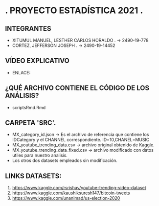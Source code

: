 #                        . PROYECTO ESTADÍSTICA 2021 .

## INTEGRANTES
  * XITUMUL MANUEL, LESTHER CARLOS HORALDO . -> 2490-19-778
  * CORTEZ, JEFFERSON JOSEPH               . -> 2490-19-14452

## VÍDEO EXPLICATIVO
  * ENLACE:   

## ¿QUÉ ARCHIVO CONTIENE EL CÓDIGO DE LOS ANÁLISIS?
  * scriptsRmd.Rmd 

## CARPETA 'SRC'.
  * MX_category_id.json -> Es el archivo de referencia que contiene los IDCategory y el CHANNEL correspondiente. ID=10,CHANEL=MUSIC
  * MX_youtube_trending_data.csv -> archivo original obtenido de Kaggle.
  * MX_youtube_trending_data_fixed.csv -> archivo modificado con datos utiles para nuestro analisis.
  * Los otros dos datasets empleados sin modificación.

## LINKS DATASETS:
  1. https://www.kaggle.com/rsrishav/youtube-trending-video-dataset
  2. https://www.kaggle.com/kaushiksuresh147/bitcoin-tweets
  3. https://www.kaggle.com/unanimad/us-election-2020
